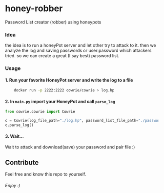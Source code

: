 # honey-robber
Password List creator (robber) using honeypots 

### Idea
the idea is to run a honeyPot server and let other try to attack to it.
then we analyze the log and saving passwords or user:password which attackers tried.
so we can create a great (I say best) password list. 

### Usage

#### 1. Run your favorite HoneyPot server and write the log to a file
````bash
    docker run -p 2222:2222 cowrie/cowrie > log.hp
````
#### 2. In ``main.py`` import your HoneyPot and call ``parse_log`` 
````python
from cowrie.cowrie import Cowrie

c = Cowrie(log_file_path="./log.hp", password_list_file_path="./passwords.txt", pair_list_file_path="./pair.txt")
c.parse_log()
````
#### 3. Wait... 
Wait to attack and download(save) your password and pair file :)

## Contribute
Feel free and know this repo to yourself.

###### Enjoy :)